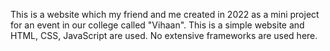 This is a website which my friend and me created in 2022 as a mini project for an event in our college called "Vihaan".
This is a simple website and HTML, CSS, JavaScript are used. 
No extensive frameworks are used here.
